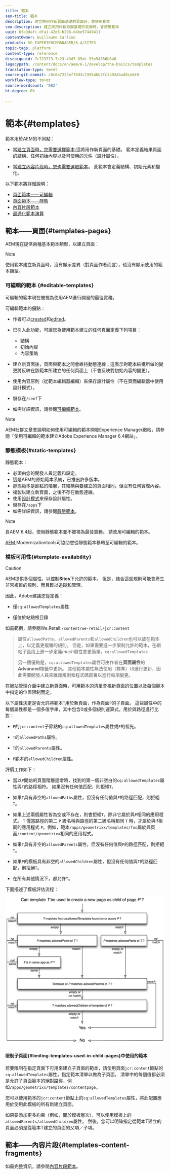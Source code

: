 ```yaml
---
title: 範本
seo-title: 範本
description: 建立將用作新頁面基礎的頁面時，會使用範本
seo-description: 建立將用作新頁面基礎的頁面時，會使用範本
uuid: 6fa3dafc-dfa1-42d8-b296-d4be57449411
contentOwner: Guillaume Carlino
products: SG_EXPERIENCEMANAGER/6.4/SITES
topic-tags: platform
content-type: reference
discoiquuid: 7c723773-7c23-43d7-85dc-53e54556b648
legacypath: /content/docs/en/aem/6-1/develop/the-basics/templates
translation-type: tm+mt
source-git-commit: c0c0a7223ef70d3c19954bb2fc2a92dbad8ce049
workflow-type: tm+mt
source-wordcount: '982'
ht-degree: 0%

---
```



# 範本{#templates}

範本用於AEM的不同點：

* 當[建立頁面時，您需要選擇範本](#templates-pages);這將用作新頁面的基礎。 範本定義結果頁面的結構、任何初始內容以及可使用的[元件](/help/sites-authoring/default-components.md)（設計屬性）。

* 當[建立內容片段時，您也需要選取範本](#templates-content-fragments)。 此範本會定義結構、初始元素和變化。

以下範本將詳細說明：

* [頁面範本——可編輯](/help/sites-developing/page-templates-editable.md)
* [頁面範本——靜態](/help/sites-developing/page-templates-static.md)
* [內容片段範本](/help/sites-developing/content-fragment-templates.md)
* [最適化範本演算](/help/sites-developing/templates-adaptive-rendering.md)

## 範本——頁面{#templates-pages}

AEM現在提供兩種基本範本類型，以建立頁面：

>[!NOTE]
>
>使用範本建立新頁面時，沒有顯示差異（對頁面作者而言），也沒有顯示使用的範本類型。[](/help/sites-authoring/managing-pages.md#creating-a-new-page)

### 可編輯的範本 {#editable-templates}

可編輯的範本現在被視為使用AEM進行開發的最佳實務。

可編輯範本的優點：

* 作者可以[created](/help/sites-authoring/templates.md#creating-a-new-template-template-author)和[edited](/help/sites-authoring/templates.md#editing-a-template-structure-template-author)。

* 已引入此功能，可讓您為使用範本建立的任何頁面定義下列項目：

   * 結構
   * 初始內容
   * 內容策略

* 建立新頁面後，頁面與範本之間會維持動態連線；這表示對範本結構所做的變更將反映在該範本所建立的任何頁面上（不會反映對初始內容的變更）。
* 使用內容原則（從範本編輯器編輯）來保存設計屬性（不在頁面編輯器中使用設計模式）。
* 儲存在`/conf`下
* 如需詳細資訊，請參閱[可編輯範本](/help/sites-developing/page-templates-editable.md)。

>[!NOTE]
>
>AEM社群文章會說明如何使用可編輯的範本開發Experience Manager網站，請參閱「使用可編輯的範本建立Adobe Experience Manager 6.4網站」。[](https://helpx.adobe.com/experience-manager/using/first_aem64_website.html)

### 靜態模板{#static-templates}

靜態範本：

* 必須由您的開發人員定義和設定。
* 這是AEM的原始範本系統，已推出許多版本。
* 靜態範本是節點的階層，其結構與要建立的頁面相同，但沒有任何實際內容。
* 複製以建立新頁面，之後不存在動態連線。
* 使用[設計模式](/help/sites-authoring/default-components-designmode.md)來保存設計屬性。
* 儲存在`/apps`下
* 如需詳細資訊，請參閱[靜態範本](/help/sites-developing/page-templates-static.md)。

>[!NOTE]
>
>自AEM 6.4起，使用靜態範本並不被視為最佳實務。 請改用可編輯的範本。
>
>[AEM ](modernization-tools.md) Modernizationtools可協助您從靜態範本移轉至可編輯的範本。

### 模板可用性{#template-availability}

>[!CAUTION]
>
>AEM提供多個屬性，以控制&#x200B;**Sites**&#x200B;下允許的範本。 但是，結合這些規則可能會產生非常複雜的規則，而且難以追蹤和管理。
>
>因此，Adobe建議您從定義：
>
>* 僅`cq:allowedTemplates`屬性
   >
   >
* 僅位於站點根目錄
>
>
如需範例，請參閱We.Retail:`/content/we-retail/jcr:content`
>
>屬性`allowedPaths`、`allowedParents`和`allowedChildren`也可以放在範本上，以定義更複雜的規則。 但是，如果需要進一步限制允許的範本，在網站子區段上進一步定義&#x200B;*much*&#x200B;屬性會更簡單。`cq:allowedTemplates`
>
>另一個優點是，`cq:allowedTemplates`屬性可由作者在&#x200B;**頁面屬性**&#x200B;的&#x200B;**Advanced**&#x200B;標籤中更新。 其他範本屬性無法使用（標準）UI進行更新，因此需要開發人員來維護規則和程式碼部署以進行每項變更。

在網站管理介面中建立新頁面時，可用範本的清單會視新頁面的位置以及每個範本中指定的位置限制而定。

以下屬性決定是否允許將範本`T`用於新頁面，作為頁面`P`的子頁面。 這些屬性中的每個屬性都是一個多值字串，其中包含0或多個規則運算式，用於與路徑進行比對：

* `P`的`jcr:content`子節點的`cq:allowedTemplates`屬性或`P`的祖先。

* `T`的`allowedPaths`屬性。

* `T`的`allowedParents`屬性。

* `P`範本的`allowedChildren`屬性。

評價工作如下：

* 當以`P`開始的頁面階層遞增時，找到的第一個非空白的`cq:allowedTemplates`屬性與`T`的路徑相符。 如果沒有任何值匹配，則拒絕`T`。

* 如果`T`具有非空的`allowedPaths`屬性，但沒有任何值與`P`的路徑匹配，則拒絕`T`。

* 如果上述兩個屬性皆為空或不存在，則會拒絕`T`，除非它屬於與`P`相同的應用程式。 `T` 僅當路徑的第二 `P` 級名稱與路徑的第二級名稱相同 `T` 時，才屬於與if相同的應用程式 `P`。例如，範本`/apps/geometrixx/templates/foo`屬於與頁面`/content/geometrixx`相同的應用程式。

* 如果`T`具有非空的`allowedParents`屬性，但沒有任何值與`P`的路徑匹配，則拒絕`T`。

* 如果`P`的模板具有非空的`allowedChildren`屬性，但沒有任何值與`T`的路徑匹配，則拒絕`T`。

* 在所有其他情況下，都允許`T`。

下圖描述了模板評估流程：

![chlimage_1-176](assets/chlimage_1-176.png)

#### 限制子頁面{#limiting-templates-used-in-child-pages}中使用的範本

若要限制在指定頁面下可用來建立子頁面的範本，請使用頁面`jcr:content`節點的`cq:allowedTemplates`屬性，指定範本清單以做為子頁面。 清單中的每個值都必須是允許子頁面範本的絕對路徑，例如`/apps/geometrixx/templates/contentpage`。

您可以使用範本的`jcr:content`節點上的`cq:allowedTemplates`屬性，將此配置應用於使用此模板的所有新建立頁面。

如果要添加更多約束（例如，關於模板層次），可以使用模板上的`allowedParents/allowedChildren`屬性。 然後，您可以明確指定從範本T建立的頁面必須是從範本T建立的頁面的父項／子項。

## 範本——內容片段{#templates-content-fragments}

如需完整資訊，請參閱[內容片段範本](/help/sites-developing/content-fragment-templates.md)。
